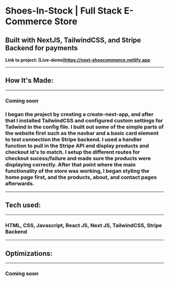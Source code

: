 # Shoes-In-Stock | Full Stack E-Commerce Store

## Built with NextJS, TailwindCSS, and Stripe Backend for payments

**Link to project: [Live-demo]https://next-shoecommerce.netlify.app**

<!-- ![portfolio](static/mainImg.png) -->

---

## **How It's Made:**

---

### Coming soon

### I began the project by creating a create-next-app, and after that I installed TailwindCSS and configured custom settings for Tailwind in the config file. I built out some of the simple parts of the website first such as the navbar and a basic card element to test connection the Stripe backend. I used a handler function to pull in the Stripe API and display products and checkout id's to match. I setup the different routes for checkout sucess/failure and made sure the products were displaying correctly. After that point where the main functionality of the store was working, I began styling the home page first, and the products, about, and contact pages afterwards.

<!-- ### I began building the project with a hello world starter from Gatsby's website. I decided to build out all the pages first and make sure the routing was setup correctly. When I was sure the routing was correct, I then built out the Navbar followed by the hero, services, experience, projects, and footer sections on the index.js page(home-page). Some of the data for these sections was imported from constants folder, and other data was pulled via GraphQL queries built upon a Strapi backend. Afterwards, I built the about page with more graphql queries. I also built out the projects page, but with same data via slightyly-altered queries from the projects section on the home page. The contact page was straightforward and the form is built upon formspree.io's backend to store the submissions. -->

---

## **Tech used:**

---

### HTML, CSS, Javascript, React JS, Next JS, TailwindCSS, Stripe Backend

---

## **Optimizations:**

---

### Coming soon

<!-- ### Optimization of the entire project was part of the reason Gatsby JS and GraphQL were chosen. Many of the built in plugins allowed me to pull data from queries and use static images to speed up loading times. The pages for individual projects were created programatically, saving plenty of time that would have been spent hard-coding data for the pages and SEO. Most sections with more than one of the same kind of element were either queries or constants that were iterated over to save code space as well. -->
